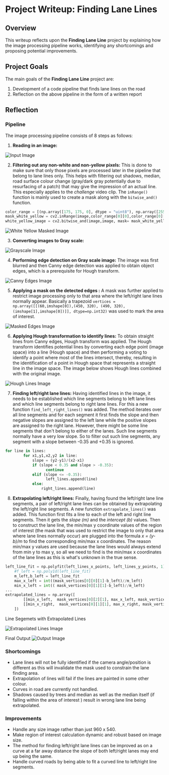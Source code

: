 
# Project Writeup: Finding Lane Lines
 
## Overview   
   
This writeup reflects upon the **Finding Lane Line** project by explaining how the image processing pipeline works, identifying any shortcomings and proposing potential improvements. 


## Project Goals
The main goals of the **Finding Lane Line** project are:

1. Development of a code pipeline that finds lane lines on the road 
2. Reflection on the above pipeline in the form of a written report

## Reflection

### Pipeline

The image processing pipeline consists of 8 steps as follows:

1. **Reading in an image:**

![Input Image](writeup_images/input.jpg)

2. **Filtering out any non-white and non-yellow pixels:** This is done to make sure that only those pixels are processed later in the pipeline that belong to lane lines only. This helps with filtering out shadows, median, road surface colour change (gray/dark gray potentially due to resurfacing of a patch) that may give the impression of an actual line. This especially applies to the *challenge* video clip. The ```inRange()``` function is mainly used to create a mask along with the ```bitwise_and()``` function.

```python
color_range = [(np.array([175, 175, 0], dtype = "uint8"), np.array([255, 255, 255], dtype = "uint8"))]
mask_white_yellow = cv2.inRange(image,color_range[0][0],color_range[0][1])
white_yellow_image = cv2.bitwise_and(image,image, mask= mask_white_yellow)
```

![White Yellow Masked Image](writeup_images/white_yellow_image.jpg)

3. **Converting images to Gray scale:**

![Grayscale Image](writeup_images/gray_image.jpg)

4. **Performing edge detection on Gray scale image:** The image was first blurred and then Canny edge detection was applied to obtain object edges, which is a prerequisite for Hough transform.

![Canny Edges Image](writeup_images/canny_edges.jpg)

5. **Applying a mask on the detected edges :** A mask was further applied to restrict image processing only to that area where the left/right lane lines normally appear. Basically a trapezoid ```vertices = np.array([[(60,imshape[0]),(450, 320), (490, 320), (imshape[1],imshape[0])]], dtype=np.int32)``` was used to mark the area of interest.

![Masked Edges Image](writeup_images/masked_edges.jpg)

6. **Applying Hough transformation to identify lines:** To obtain straight lines from Canny edges, Hough transform was applied. The Hough transform identifies potential lines by converting each edge point (image space) into a line (Hough space) and then performing a voting to identify a point where most of the lines intersect, thereby, resulting in the identification of a point in Hough space that represents a straight line in the image space. The image below shows Hough lines combined with the original image.

![Hough Lines Image](writeup_images/combined_image.jpg)

7. **Finding left/right lane lines:** Having identified lines in the image, it needs to be established which line segments belong to left lane lines and which line segments belong to right lane lines. For this a new function ```find_left_right_lines()``` was added. The method iterates over all line segments and for each segment it first finds the slope and then negative slopes are assigned to the left lane while the positive slopes are assigned to the right lane. However, there might be some line segments that don't belong to either of the lanes. Such line segments normally have a very low slope. So to filter out such line segments, any segment with a slope between -0.35 and +0.35 is ignored.

```python
for line in lines:
        for x1,y1,x2,y2 in line:
            slope = (y2-y1)/(x2-x1)
            if (slope < 0.35 and slope > -0.35):
                  continue
            elif (slope <= -0.35):
                  left_lines.append(line)
            else:
                right_lines.append(line)
```


8. **Extrapolating left/right lines:** Finally, having found the left/right lane line segments, a pair of left/right lane lines can be obtained by extrapolating the left/right line segments. A new function ```extrapolate_lines()``` was added. This function first fits a line to each of the left and right line segments. Then it gets the *slope (m)* and the *intercept (b)* values. Then to construct the lane line, the min/max y coordinate values of the region of interest (the mask that was used to restrict the image to only that area where lane lines normally occur) are plugged into the formula *x =  (y-b)/m* to find the corresponding min/max x coordinates. The reason min/max y values are used because the lane lines would always extend from min y to max y, so all we need to find is the min/max x coordinates of the lane lines as this is what's unknown in the true sense.

```python
left_line_fit = np.polyfit(left_lines_x_points, left_lines_y_points, 1)
    #f_left = np.poly1d(left_line_fit)
    m_left,b_left = left_line_fit
    max_x_left = int((mask_vertices[0][0][1]-b_left)//m_left)
    min_x_left = int(( mask_vertices[0][1][1]-b_left)//m_left)
...
extrapolated_lines = np.array([
        [[min_x_left,  mask_vertices[0][2][1], max_x_left, mask_vertices[0][0][1]]],
        [[min_x_right,  mask_vertices[0][1][1], max_x_right, mask_vertices[0][0][1]]]
    ])
```

Line Segemets with Extrapolated Lines

![Extrapolated Lines Image](writeup_images/extrapolated_lines.jpg)

Final Output
![Output Image](writeup_images/final_output.jpg)

### Shortcomings

* Lane lines will not be fully identified if the camera angle/position is different as this will invalidate the mask used to constrain the lane finding area.
* Extrapolation of lines will fail if the lines are painted in some other colour.
* Curves in road are currently not handled.
* Shadows caused by trees and median as well as the median itself (if falling within the area of interest ) result in wrong lane line being extrapolated.

### Improvements

* Handle any size image rather than just 960 x 540.
* Make region of interest calculation dynamic and robust based on image size.
* The method for finding left/right lane lines can be improved as on a curve at a far away distance the slope of both left/right lanes may end up being the same.
* Handle curved roads by being able to fit a curved line to left/right line segments.